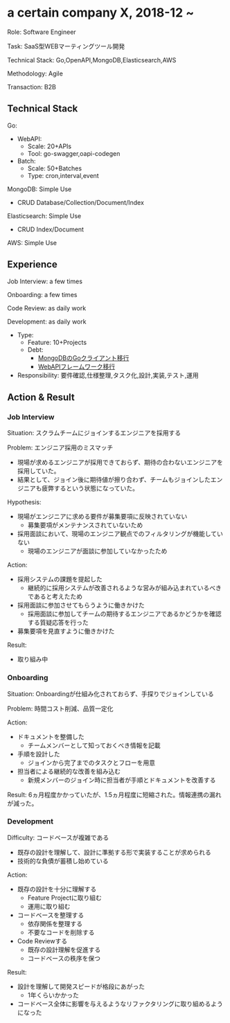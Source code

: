 # a certain company X, 2018-12 ~

Role: Software Engineer

Task: SaaS型WEBマーティングツール開発

Technical Stack: Go,OpenAPI,MongoDB,Elasticsearch,AWS

Methodology: Agile

Transaction: B2B

## Technical Stack

Go:
- WebAPI:
  - Scale: 20+APIs
  - Tool: go-swagger,oapi-codegen
- Batch:
  - Scale: 50+Batches
  - Type: cron,interval,event

MongoDB: Simple Use
- CRUD Database/Collection/Document/Index

Elasticsearch: Simple Use
- CRUD Index/Document

AWS: Simple Use

## Experience

Job Interview: a few times

Onboarding: a few times

Code Review: as daily work

Development: as daily work
- Type:
  - Feature: 10+Projects
  - Debt:
    - [MongoDBのGoクライアント移行](xxx)
    - [WebAPIフレームワーク移行](xxx)
- Responsibility: 要件確認,仕様整理,タスク化,設計,実装,テスト,運用

## Action & Result

### Job Interview

Situation: スクラムチームにジョインするエンジニアを採用する

Problem: エンジニア採用のミスマッチ
- 現場が求めるエンジニアが採用できておらず、期待の合わないエンジニアを採用していた。
- 結果として、ジョイン後に期待値が擦り合わず、チームもジョインしたエンジニアも疲弊するという状態になっていた。

Hypothesis:
- 現場がエンジニアに求める要件が募集要項に反映されていない
  - 募集要項がメンテナンスされていないため
- 採用面談において、現場のエンジニア観点でのフィルタリングが機能していない
  - 現場のエンジニアが面談に参加していなかったため

Action:
- 採用システムの課題を提起した
  - 継続的に採用システムが改善されるような営みが組み込まれているべきであると考えたため
- 採用面談に参加させてもらうように働きかけた
  - 採用面談に参加してチームの期待するエンジニアであるかどうかを確認する質疑応答を行った
- 募集要項を見直すように働きかけた

Result:
- 取り組み中

### Onboarding

Situation: Onboardingが仕組み化されておらず、手探りでジョインしている

Problem: 時間コスト削減、品質一定化

Action:
- ドキュメントを整備した
  - チームメンバーとして知っておくべき情報を記載
- 手順を設計した
  - ジョインから完了までのタスクとフローを用意
- 担当者による継続的な改善を組み込む
  - 新規メンバーのジョイン時に担当者が手順とドキュメントを改善する

Result: 6ヵ月程度かかっていたが、1.5ヵ月程度に短縮された。情報連携の漏れが減った。

### Development

Difficulty: コードベースが複雑である
- 既存の設計を理解して、設計に準拠する形で実装することが求められる
- 技術的な負債が蓄積し始めている

Action:
- 既存の設計を十分に理解する
  - Feature Projectに取り組む
  - 運用に取り組む
- コードベースを整理する
  - 依存関係を整理する
  - 不要なコードを削除する
- Code Reviewする
  - 既存の設計理解を促進する
  - コードベースの秩序を保つ

Result:
- 設計を理解して開発スピードが格段にあがった
  - 1年くらいかかった
- コードベース全体に影響を与えるようなリファクタリングに取り組めるようになった
